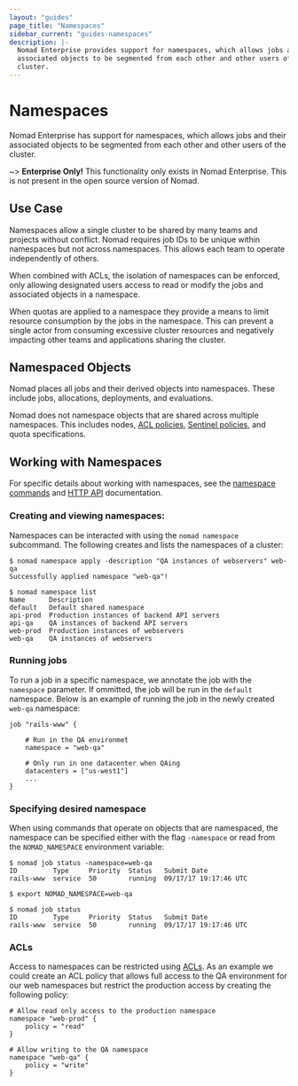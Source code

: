 ```yaml
---
layout: "guides"
page_title: "Namespaces"
sidebar_current: "guides-namespaces"
description: |-
  Nomad Enterprise provides support for namespaces, which allows jobs and their
  associated objects to be segmented from each other and other users of the
  cluster.
---
```


# Namespaces

Nomad Enterprise has support for namespaces, which allows jobs and their
associated objects to be segmented from each other and other users of the
cluster.

~> **Enterprise Only!** This functionality only exists in Nomad Enterprise.
This is not present in the open source version of Nomad.

## Use Case

Namespaces allow a single cluster to be shared by many teams and projects
without conflict. Nomad requires job IDs to be unique within namespaces but not
across namespaces. This allows each team to operate independently of others.

When combined with ACLs, the isolation of namespaces can be enforced, only
allowing designated users access to read or modify the jobs and associated
objects in a namespace.

When quotas are applied to a namespace they provide a means to limit resource
consumption by the jobs in the namespace. This can prevent a single actor from
consuming excessive cluster resources and negatively impacting other teams and
applications sharing the cluster.

## Namespaced Objects

Nomad places all jobs and their derived objects into namespaces. These include
jobs, allocations, deployments, and evaluations. 

Nomad does not namespace objects that are shared across multiple namespaces.
This includes nodes, [ACL policies](/guides/acl.html), [Sentinel
policies](/guides/sentinel-policy.html), and quota specifications.

## Working with Namespaces

For specific details about working with namespaces, see the [namespace
commands](/docs/commands/namespace.html) and [HTTP API](/api/namespaces.html)
documentation.

### Creating and viewing namespaces:

Namespaces can be interacted with using the `nomad namespace` subcommand. The
following creates and lists the namespaces of a cluster:

```
$ nomad namespace apply -description "QA instances of webservers" web-qa
Successfully applied namespace "web-qa"!

$ nomad namespace list
Name      Description
default   Default shared namespace
api-prod  Production instances of backend API servers
api-qa    QA instances of backend API servers
web-prod  Production instances of webservers
web-qa    QA instances of webservers
```

### Running jobs

To run a job in a specific namespace, we annotate the job with the `namespace`
parameter. If ommitted, the job will be run in the `default` namespace. Below is
an example of running the job in the newly created `web-qa` namespace:

```
job "rails-www" {

    # Run in the QA environmet
    namespace = "web-qa"

    # Only run in one datacenter when QAing
    datacenters = ["us-west1"]
    ...
}
```

### Specifying desired namespace

When using commands that operate on objects that are namespaced, the namespace
can be specified either with the flag `-namespace` or read from the
`NOMAD_NAMESPACE` environment variable:

```
$ nomad job status -namespace=web-qa
ID         Type     Priority  Status   Submit Date
rails-www  service  50        running  09/17/17 19:17:46 UTC

$ export NOMAD_NAMESPACE=web-qa

$ nomad job status
ID         Type     Priority  Status   Submit Date
rails-www  service  50        running  09/17/17 19:17:46 UTC
```

### ACLs

Access to namespaces can be restricted using [ACLs](/guides/acl.html). As an
example we could create an ACL policy that allows full access to the QA
environment for our web namespaces but restrict the production access by
creating the following policy:

```
# Allow read only access to the production namespace
namespace "web-prod" {
    policy = "read"
}

# Allow writing to the QA namespace
namespace "web-qa" {
    policy = "write"
}
```
